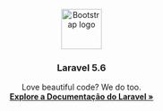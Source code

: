<p align="center">
  <a href="https://laravel.com/">
    <img src="http://www.w3.org/2000/svg" alt="Bootstrap logo" width=72 height=72>
  </a>

  <h3 align="center">Laravel 5.6</h3>

  <p align="center">
    Love beautiful code? We do too.
    <br>
    <a href="https://laravel.com/docs/5.6"><strong>Explore a Documentação do Laravel »</strong></a>
    <br>
    <br>
  </p>
</p>

<br>